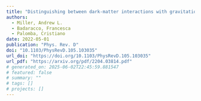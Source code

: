 ```yaml
---
title: "Distinguishing between dark-matter interactions with gravitational-wave detectors"
authors:
  - Miller, Andrew L.
  - Badaracco, Francesca
  - Palomba, Cristiano
date: 2022-05-01
publication: "Phys. Rev. D"
doi: "10.1103/PhysRevD.105.103035"
url_doi: "https://doi.org/10.1103/PhysRevD.105.103035"
url_pdf: "https://arxiv.org/pdf/2204.03814.pdf"
# generated_on: 2025-06-02T22:45:59.881547
# featured: false
# summary: ""
# tags: []
# projects: []
---
```

